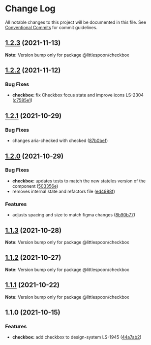 # Change Log

All notable changes to this project will be documented in this file.
See [Conventional Commits](https://conventionalcommits.org) for commit guidelines.

## [1.2.3](https://github.com/little-spoon-dev/design-system/compare/@littlespoon/checkbox@1.2.2...@littlespoon/checkbox@1.2.3) (2021-11-13)

**Note:** Version bump only for package @littlespoon/checkbox

## [1.2.2](https://github.com/little-spoon-dev/design-system/compare/@littlespoon/checkbox@1.2.1...@littlespoon/checkbox@1.2.2) (2021-11-12)

### Bug Fixes

- **checkbox:** fix Checkbox focus state and improve icons LS-2304 ([c7585e1](https://github.com/little-spoon-dev/design-system/commit/c7585e1e719e3bf077ec1d139d4cf74ef4f2b8df))

## [1.2.1](https://github.com/little-spoon-dev/design-system/compare/@littlespoon/checkbox@1.2.0...@littlespoon/checkbox@1.2.1) (2021-10-29)

### Bug Fixes

- changes aria-checked with checked ([87b0bef](https://github.com/little-spoon-dev/design-system/commit/87b0befdd6f219d518d649cda66d757a0065944a))

## [1.2.0](https://github.com/little-spoon-dev/design-system/compare/@littlespoon/checkbox@1.1.3...@littlespoon/checkbox@1.2.0) (2021-10-29)

### Bug Fixes

- **checkbox:** updates tests to match the new stateles version of the component ([503356e](https://github.com/little-spoon-dev/design-system/commit/503356efc2f2889d438712c0013458017391362a))
- removes internal state and refactors file ([ed4988f](https://github.com/little-spoon-dev/design-system/commit/ed4988f15a6253bf4f39f4f97858a2268f61adf2))

### Features

- adjusts spacing and size to match figma changes ([8b90b77](https://github.com/little-spoon-dev/design-system/commit/8b90b7738d35a00321dd8dd161488cf20f615af3))

## [1.1.3](https://github.com/little-spoon-dev/design-system/compare/@littlespoon/checkbox@1.1.2...@littlespoon/checkbox@1.1.3) (2021-10-28)

**Note:** Version bump only for package @littlespoon/checkbox

## [1.1.2](https://github.com/little-spoon-dev/design-system/compare/@littlespoon/checkbox@1.1.1...@littlespoon/checkbox@1.1.2) (2021-10-27)

**Note:** Version bump only for package @littlespoon/checkbox

## [1.1.1](https://github.com/little-spoon-dev/design-system/compare/@littlespoon/checkbox@1.1.0...@littlespoon/checkbox@1.1.1) (2021-10-22)

**Note:** Version bump only for package @littlespoon/checkbox

## 1.1.0 (2021-10-15)

### Features

- **checkbox:** add checkbox to design-system LS-1945 ([44a7ab2](https://github.com/little-spoon-dev/design-system/commit/44a7ab23ae3bfdc89ec3dfd3dffacfb0e675435c))
